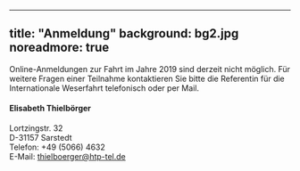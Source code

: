 
---
title: "Anmeldung"
background: bg2.jpg
noreadmore: true
---
Online-Anmeldungen zur Fahrt im Jahre 2019 sind derzeit nicht möglich. Für weitere Fragen einer Teilnahme kontaktieren Sie bitte die Referentin für die Internationale Weserfahrt telefonisch oder per Mail.


#### Elisabeth Thielbörger
Lortzingstr. 32  
D-31157 Sarstedt  
Telefon: +49 (5066) 4632  
E-Mail: <thielboerger@htp-tel.de>

